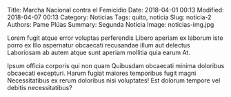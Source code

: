 Title: Marcha Nacional contra el Femicidio
Date: 2018-04-01 00:13
Modified: 2018-04-07 00:13
Category: Noticias
Tags: quito, noticia
Slug: noticia-2
Authors: Pame Plúas
Summary: Segunda Noticia
Image: noticias-img.jpg

Lorem fugit atque error voluptas perferendis Libero aperiam ex laborum iste porro ex Illo aspernatur obcaecati recusandae illum aut delectus Laboriosam ab autem atque sunt aperiam mollitia quia earum At.

Ipsum officia corporis qui non quam Quibusdam obcaecati minima doloribus obcaecati excepturi. Harum fugiat maiores temporibus fugit magni Necessitatibus ex rerum doloribus nisi voluptates! Est dolorum tempore vel debitis necessitatibus?
